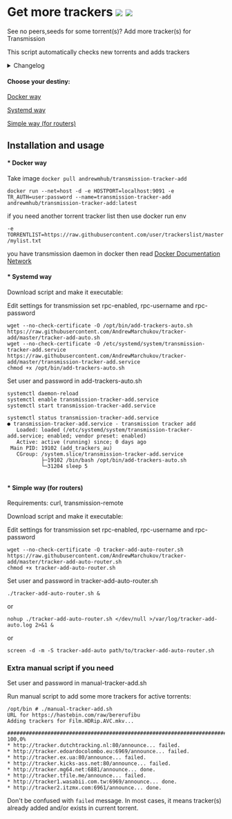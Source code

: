 # Get more trackers [![](https://images.microbadger.com/badges/image/andrewmhub/transmission-tracker-add.svg)](https://microbadger.com/images/andrewmhub/transmission-tracker-add)     [![](https://images.microbadger.com/badges/version/andrewmhub/transmission-tracker-add.svg)](https://microbadger.com/images/andrewmhub/transmission-tracker-add)
See no peers,seeds for some torrent(s)? Add more tracker(s) for Transmission

This script automatically checks new torrents and adds trackers

<details>
  <summary>Changelog</summary>
   
```
Mar 27, 2019
add tracker-add-auto-router.sh script for routers
now tracker file saved in tmp directory until update web source
new exception in "Get list of active torrents", helps to avoid fully loaded torrents
cosmetic fixes

Feb 22, 2019
add feature connection to host

May 27, 2018
wait new torrents 25 sec

May 26, 2018
Change systemd policy
CPUSchedulingPolicy=idle
Nice=19
```
</details>

#### Choose your destiny:

[Docker way](https://github.com/AndrewMarchukov/tracker-add#-docker-way)

[Systemd way](https://github.com/AndrewMarchukov/tracker-add#-systemd-way)

[Simple way (for routers)](https://github.com/AndrewMarchukov/tracker-add#-simple-way-for-routers)

## Installation and usage

#### * Docker way

Take image `docker pull andrewmhub/transmission-tracker-add`

```docker run --net=host -d -e HOSTPORT=localhost:9091 -e TR_AUTH=user:password --name=transmission-tracker-add andrewmhub/transmission-tracker-add:latest```

if you need another torrent tracker list then use docker run env 

`-e TORRENTLIST=https://raw.githubusercontent.com/user/trackerslist/master/mylist.txt` 

you have transmission daemon in docker then read [Docker Documentation Network](https://docs.docker.com/network/)


#### * Systemd way

Download script and make it executable:

Edit settings for transmission set rpc-enabled, rpc-username and rpc-password

```
wget --no-check-certificate -O /opt/bin/add-trackers-auto.sh https://raw.githubusercontent.com/AndrewMarchukov/tracker-add/master/tracker-add-auto.sh
wget --no-check-certificate -O /etc/systemd/system/transmission-tracker-add.service https://raw.githubusercontent.com/AndrewMarchukov/tracker-add/master/transmission-tracker-add.service
chmod +x /opt/bin/add-trackers-auto.sh
```
Set user and password in add-trackers-auto.sh
```
systemctl daemon-reload
systemctl enable transmission-tracker-add.service
systemctl start transmission-tracker-add.service

systemctl status transmission-tracker-add.service
● transmission-tracker-add.service - transmission tracker add
   Loaded: loaded (/etc/systemd/system/transmission-tracker-add.service; enabled; vendor preset: enabled)
   Active: active (running) since; 0 days ago
 Main PID: 19102 (add_trackers_au)
   CGroup: /system.slice/transmission-tracker-add.service
           ├─19102 /bin/bash /opt/bin/add-trackers-auto.sh
           └─31204 sleep 5
           
```

#### * Simple way (for routers)

Requirements: curl, transmission-remote

Download script and make it executable:

Edit settings for transmission set rpc-enabled, rpc-username and rpc-password

```
wget --no-check-certificate -O tracker-add-auto-router.sh https://raw.githubusercontent.com/AndrewMarchukov/tracker-add/master/tracker-add-auto-router.sh
chmod +x tracker-add-auto-router.sh
```
Set user and password in tracker-add-auto-router.sh

```
./tracker-add-auto-router.sh &
```
or
```
nohup ./tracker-add-auto-router.sh </dev/null >/var/log/tracker-add-auto.log 2>&1 &
```
or
```
screen -d -m -S tracker-add-auto path/to/tracker-add-auto-router.sh
```



### Extra manual script if you need
Set user and password in manual-tracker-add.sh

Run manual script to add some more trackers for active torrents:

```
/opt/bin # ./manual-tracker-add.sh
URL for https://hastebin.com/raw/bererufibu
Adding trackers for Film.HDRip.AVC.mkv...

######################################################################## 100,0%
* http://tracker.dutchtracking.nl:80/announce... failed.
* http://tracker.edoardocolombo.eu:6969/announce... failed.
* http://tracker.ex.ua:80/announce... failed.
* http://tracker.kicks-ass.net:80/announce... failed.
* http://tracker.mg64.net:6881/announce... done.
* http://tracker.tfile.me/announce... failed.
* http://tracker1.wasabii.com.tw:6969/announce... done.
* http://tracker2.itzmx.com:6961/announce... done.
```

Don't be confused with `failed` message. In most cases, it means tracker(s) already added and/or exists in current torrent.
